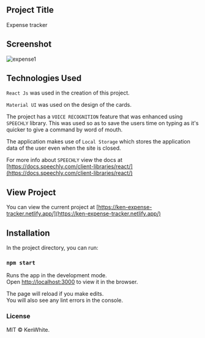 ## Project Title

Expense tracker

## Screenshot

![expense1](https://user-images.githubusercontent.com/68158625/103085704-84a97680-45f3-11eb-9594-1dc9ebcd7369.png)

## Technologies Used

`React Js` was used in the creation of this project.

`Material UI` was used on the design of the cards.

The project has a `VOICE RECOGNITION` feature that was enhanced using `SPEECHLY` library. This was used so as to save the users time on typing as it's quicker to give a command by word of mouth.

The application makes use of `Local Storage` which stores the application data of the user even when the site is closed. 

For more info about `SPEECHLY` view the docs at [https://docs.speechly.com/client-libraries/react/](https://docs.speechly.com/client-libraries/react/) 

## View Project

You can view the current project at [https://ken-expense-tracker.netlify.app/](https://ken-expense-tracker.netlify.app/)

## Installation

In the project directory, you can run:

### `npm start`

Runs the app in the development mode.<br />
Open [http://localhost:3000](http://localhost:3000) to view it in the browser.

The page will reload if you make edits.<br />
You will also see any lint errors in the console.

### License

MIT © KenWhite.
